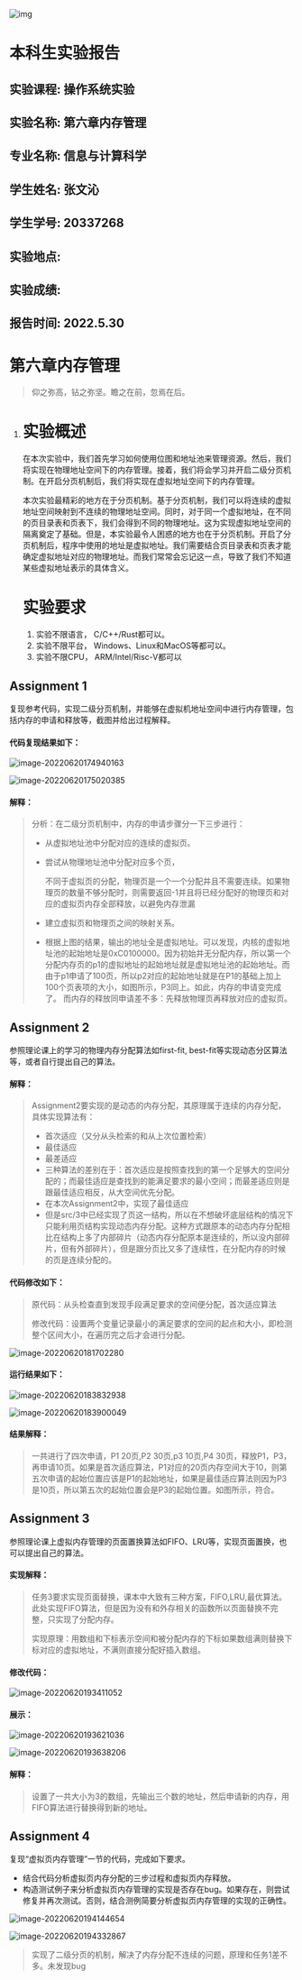![img](file:///C:\Users\张文沁\AppData\Local\Temp\ksohtml\wps1965.tmp.jpg)

 

 

# 						本科生实验报告



## 实验课程:	操作系统实验

## 实验名称:	第六章内存管理

## 专业名称:	信息与计算科学

## 学生姓名:	张文沁

## 学生学号:	20337268

## 实验地点:	

## 实验成绩:	

## 报告时间:	2022.5.30

# 第六章内存管理

> 仰之弥高，钻之弥坚。瞻之在前，忽焉在后。

1. #  实验概述

   在本次实验中，我们首先学习如何使用位图和地址池来管理资源。然后，我们将实现在物理地址空间下的内存管理。接着，我们将会学习并开启二级分页机制。在开启分页机制后，我们将实现在虚拟地址空间下的内存管理。

   本次实验最精彩的地方在于分页机制。基于分页机制，我们可以将连续的虚拟地址空间映射到不连续的物理地址空间。同时，对于同一个虚拟地址，在不同的页目录表和页表下，我们会得到不同的物理地址。这为实现虚拟地址空间的隔离奠定了基础。但是，本实验最令人困惑的地方也在于分页机制。开启了分页机制后，程序中使用的地址是虚拟地址。我们需要结合页目录表和页表才能确定虚拟地址对应的物理地址。而我们常常会忘记这一点，导致了我们不知道某些虚拟地址表示的具体含义。

   # 实验要求

   1. 实验不限语言， C/C++/Rust都可以。
   2. 实验不限平台， Windows、Linux和MacOS等都可以。
   3. 实验不限CPU， ARM/Intel/Risc-V都可以

##  Assignment 1

复现参考代码，实现二级分页机制，并能够在虚拟机地址空间中进行内存管理，包括内存的申请和释放等，截图并给出过程解释。

#### 代码复现结果如下：

![image-20220620174940163](C:\Users\张文沁\AppData\Roaming\Typora\typora-user-images\image-20220620174940163.png)

![image-20220620175020385](C:\Users\张文沁\AppData\Roaming\Typora\typora-user-images\image-20220620175020385.png)

#### 解释：

> 分析：在二级分页机制中，内存的申请步骤分一下三步进行：
>
> * 从虚拟地址池中分配对应的连续的虚拟页。
>
> * 尝试从物理地址池中分配对应多个页，
>
>   不同于虚拟页的分配，物理页是一个一个分配并且不需要连续。如果物理页的数量不够分配时，则需要返回-1并且将已经分配好的物理页和对应的虚拟页内存全部释放，以避免内存泄漏
>
> * 建立虚拟页和物理页之间的映射关系。
>
>   
>
> * 根据上图的结果，输出的地址全是虚拟地址。可以发现，内核的虚拟地址池的起始地址是0xC0100000。因为初始并无分配内存，所以第一个分配内存页的p1的虚拟地址的起始地址就是虚拟地址池的起始地址。而由于p1申请了100页，所以p2对应的起始地址就是在P1的基础上加上100个页表项的大小，如图所示，P3同上。如此，内存的申请变完成了。
>   而内存的释放同申请差不多：先释放物理页再释放对应的虚拟页。

## Assignment 2

参照理论课上的学习的物理内存分配算法如first-fit, best-fit等实现动态分区算法等，或者自行提出自己的算法。

#### 解释：

> Assignment2要实现的是动态的内存分配，其原理属于连续的内存分配，具体实现算法有：
>
> * 首次适应（又分从头检索的和从上次位置检索）
> * 最佳适应
> * 最差适应
> * 三种算法的差别在于：首次适应是按照查找到的第一个足够大的空间分配的；而最佳适应是查找到的能满足要求的最小空间；而最差适应则是跟最佳适应相反，从大空间优先分配。
> * 在本次Assignment2中，实现了最佳适应
> * 但是src/3中已经实现了页这一结构，所以在不想破坏底层结构的情况下只能利用页结构实现动态内存分配。这种方式跟原本的动态内存分配相比在结构上多了内部碎片（动态内存分配原本是连续的，所以没内部碎片，但有外部碎片），但是跟分页比又多了连续性，在分配内存的时候的页是连续分配的。

#### 代码修改如下：

> 原代码：从头检查直到发现手段满足要求的空间便分配，首次适应算法
>
> 修改代码：设置两个变量记录最小的满足要求的空间的起点和大小，即检测整个区间大小，在遍历完之后才会进行分配。

![image-20220620181702280](C:\Users\张文沁\AppData\Roaming\Typora\typora-user-images\image-20220620181702280.png)

#### 运行结果如下：

![image-20220620183832938](C:\Users\张文沁\AppData\Roaming\Typora\typora-user-images\image-20220620183832938.png)

![image-20220620183900049](C:\Users\张文沁\AppData\Roaming\Typora\typora-user-images\image-20220620183900049.png)

#### 结果解释：

> 一共进行了四次申请，P1 20页,P2 30页,p3 10页,P4 30页，释放P1，P3，再申请10页。如果是首次适应算法，P1对应的20页内存空间大于10，则第五次申请的起始位置应该是P1的起始地址，如果是最佳适应算法则因为P3是10页，所以第五次的起始位置会是P3的起始位置。如图所示，符合。

## Assignment 3

参照理论课上虚拟内存管理的页面置换算法如FIFO、LRU等，实现页面置换，也可以提出自己的算法。

#### 实现解释：

> 任务3要求实现页面替换，课本中大致有三种方案，FIFO,LRU,最优算法。此处实现FIFO算法，但是因为没有和外存相关的函数所以页面替换不完整，只实现了分配内存。
>
> 实现原理：用数组和下标表示空间和被分配内存的下标如果数组满则替换下标对应的虚拟地址，不满则直接分配好插入数组。

#### 修改代码：

![image-20220620193411052](C:\Users\张文沁\AppData\Roaming\Typora\typora-user-images\image-20220620193411052.png)

#### 展示：

![image-20220620193621036](C:\Users\张文沁\AppData\Roaming\Typora\typora-user-images\image-20220620193621036.png)

![image-20220620193638206](C:\Users\张文沁\AppData\Roaming\Typora\typora-user-images\image-20220620193638206.png)

#### 解释：

> 设置了一共大小为3的数组，先输出三个数的地址，然后申请新的内存，用FIFO算法进行替换得到新的地址。

## Assignment 4

复现“虚拟页内存管理”一节的代码，完成如下要求。

- 结合代码分析虚拟页内存分配的三步过程和虚拟页内存释放。
- 构造测试例子来分析虚拟页内存管理的实现是否存在bug。如果存在，则尝试修复并再次测试。否则，结合测例简要分析虚拟页内存管理的实现的正确性。

![image-20220620194144654](C:\Users\张文沁\AppData\Roaming\Typora\typora-user-images\image-20220620194144654.png)

![image-20220620194332867](C:\Users\张文沁\AppData\Roaming\Typora\typora-user-images\image-20220620194332867.png)

> 实现了二级分页的机制，解决了内存分配不连续的问题，原理和任务1差不多。未发现bug

